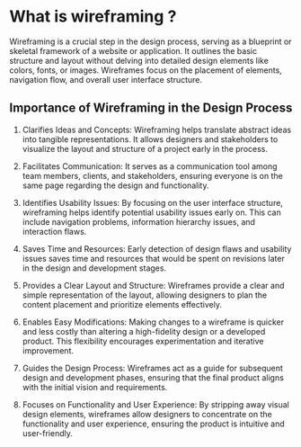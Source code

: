 # What is wireframing ?

Wireframing is a crucial step in the design process, serving as a blueprint or skeletal framework of a website or application. It outlines the basic structure and layout without delving into detailed design elements like colors, fonts, or images. Wireframes focus on the placement of elements, navigation flow, and overall user interface structure.

## Importance of Wireframing in the Design Process
1. Clarifies Ideas and Concepts:
Wireframing helps translate abstract ideas into tangible representations. It allows designers and stakeholders to visualize the layout and structure of a project early in the process.

2. Facilitates Communication:
It serves as a communication tool among team members, clients, and stakeholders, ensuring everyone is on the same page regarding the design and functionality.

3. Identifies Usability Issues:
By focusing on the user interface structure, wireframing helps identify potential usability issues early on. This can include navigation problems, information hierarchy issues, and interaction flaws.

4. Saves Time and Resources:
Early detection of design flaws and usability issues saves time and resources that would be spent on revisions later in the design and development stages.

5. Provides a Clear Layout and Structure:
Wireframes provide a clear and simple representation of the layout, allowing designers to plan the content placement and prioritize elements effectively.

6. Enables Easy Modifications:
Making changes to a wireframe is quicker and less costly than altering a high-fidelity design or a developed product. This flexibility encourages experimentation and iterative improvement.

7. Guides the Design Process:
Wireframes act as a guide for subsequent design and development phases, ensuring that the final product aligns with the initial vision and requirements.

8. Focuses on Functionality and User Experience:
By stripping away visual design elements, wireframes allow designers to concentrate on the functionality and user experience, ensuring the product is intuitive and user-friendly.
